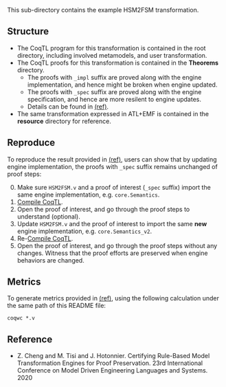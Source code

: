 This sub-directory contains the example HSM2FSM transformation.

Structure
------

* The CoqTL program for this transformation is contained in the root directory, including involved metamodels, and user transformation.
* The CoqTL proofs for this transformation is contained in the **Theorems** directory.
  * The proofs with `_impl` suffix are proved along with the engine implementation, and hence might be broken when engine updated.
  * The proofs with `_spec` suffix are proved along with the engine specification, and hence are more resilent to engine updates.
  * Details can be found in [(ref)](#Reference).
* The same transformation expressed in ATL+EMF is contained in the **resource** directory for reference.

Reproduce
------
To reproduce the result provided in [(ref)](#Reference), users can show that by updating engine implementation, the proofs with `_spec` suffix remains unchanged of proof steps:

0. Make sure `HSM2FSM.v` and a proof of interest (`_spec` suffix) import the same engine implementation, e.g. `core.Semantics`.
1. [Compile CoqTL](https://github.com/atlanmod/CoqTL/wiki/Compiling-CoqTL).
2. Open the proof of interest, and go through the proof steps to understand (optional).
3. Update `HSM2FSM.v` and the proof of interest to import the same **new** engine implementation, e.g. `core.Semantics_v2`.
3. Re-[Compile CoqTL](https://github.com/atlanmod/CoqTL/wiki/Compiling-CoqTL).
4. Open the proof of interest, and go through the proof steps without any changes. Witness that the proof efforts are preserved when engine behaviors are changed.

Metrics
------

To generate metrics provided in [(ref)](#Reference), using the following calculation under the same path of this README file:

```
coqwc *.v
```

Reference
------

* Z. Cheng and M. Tisi and J. Hotonnier. 	Certifying Rule-Based Model Transformation Engines for Proof Preservation. 23rd International Conference on Model Driven Engineering Languages and Systems. 2020